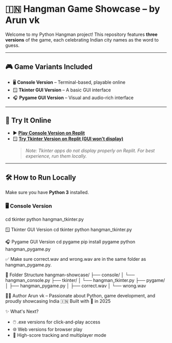 # 🇮🇳 Hangman Game Showcase – by Arun vk

Welcome to my Python Hangman project! This repository features **three versions** of the game, each celebrating Indian city names as the word to guess.

---

## 🎮 Game Variants Included
 
- 🖥️ **Console Version** – Terminal-based, playable online
- 🪟 **Tkinter GUI Version** – A basic GUI interface
- 🎧 **Pygame GUI Version** – Visual and audio-rich interface

---

## 🧪 Try It Online

- ▶️ **[Play Console Version on Replit](https://replit.com/@0105cd231051/hangman-console-arun#main.py)**  
- 🪟 **[Try Tkinter Version on Replit (GUI won’t display)](https://replit.com/@0105cd231051/hangman-tkinter-arun#main.py)**  
  > *Note: Tkinter apps do not display properly on Replit. For best experience, run them locally.*

---

## 🛠️ How to Run Locally

Make sure you have **Python 3** installed.

### 🖥️ Console Version

cd tkinter
python hangman_tkinter.py

🪟 Tkinter GUI Version
cd tkinter
python hangman_tkinter.py


🎧 Pygame GUI Version
cd pygame
pip install pygame
python hangman_pygame.py


✅ Make sure correct.wav and wrong.wav are in the same folder as hangman_pygame.py.

📁 Folder Structure
hangman-showcase/
├── console/
│   └── hangman_console.py
├── tkinter/
│   └── hangman_tkinter.py
├── pygame/
│   ├── hangman_pygame.py
│   ├── correct.wav
│   └── wrong.wav


👨‍💻 Author
Arun vk – Passionate about Python, game development, and proudly showcasing India 🇮🇳
Built with 💙 in 2025

✨ What's Next?
- 🖱️ .exe versions for click-and-play access
- 🌐 Web versions for browser play
- 🧠 High-score tracking and multiplayer mode



